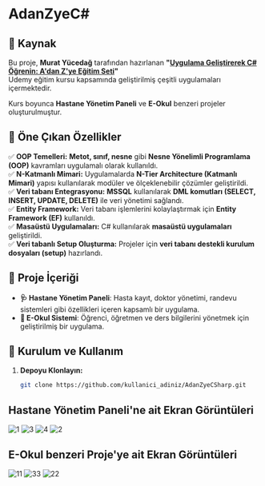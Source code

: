 # AdanZyeC#

## 📌 Kaynak

Bu proje, **Murat Yücedağ** tarafından hazırlanan **"[Uygulama Geliştirerek C# Öğrenin: A'dan Z'ye Eğitim Seti](https://www.udemy.com/course/sifirdan-ileri-seviye-csharp-programlama/)"**  
Udemy eğitim kursu kapsamında geliştirilmiş çeşitli uygulamaları içermektedir.

Kurs boyunca **Hastane Yönetim Paneli** ve **E-Okul** benzeri projeler oluşturulmuştur.

## 🚀 Öne Çıkan Özellikler  

✅ **OOP Temelleri:** **Metot, sınıf, nesne** gibi **Nesne Yönelimli Programlama (OOP)** kavramları uygulamalı olarak kullanıldı.  
✅ **N-Katmanlı Mimari:** Uygulamalarda **N-Tier Architecture (Katmanlı Mimari)** yapısı kullanılarak modüler ve ölçeklenebilir çözümler geliştirildi.  
✅ **Veri tabanı Entegrasyonu:** **MSSQL** kullanılarak **DML komutları (SELECT, INSERT, UPDATE, DELETE)** ile veri yönetimi sağlandı.  
✅ **Entity Framework:** Veri tabanı işlemlerini kolaylaştırmak için **Entity Framework (EF)** kullanıldı.  
✅ **Masaüstü Uygulamaları:** C# kullanılarak **masaüstü uygulamaları** geliştirildi.  
✅ **Veri tabanlı Setup Oluşturma:** Projeler için **veri tabanı destekli kurulum dosyaları (setup)** hazırlandı.  

## 📄 Proje İçeriği  

- **🩺 Hastane Yönetim Paneli**: Hasta kayıt, doktor yönetimi, randevu sistemleri gibi özellikleri içeren kapsamlı bir uygulama.  
- **🏫 E-Okul Sistemi**: Öğrenci, öğretmen ve ders bilgilerini yönetmek için geliştirilmiş bir uygulama.

## 🔧 Kurulum ve Kullanım  

1. **Depoyu Klonlayın:**  
   ```sh
   git clone https://github.com/kullanici_adiniz/AdanZyeCSharp.git


## Hastane Yönetim Paneli'ne ait Ekran Görüntüleri
![1](https://github.com/user-attachments/assets/7429cc4a-3e7e-4d47-aee6-3fb699730600)
![3](https://github.com/user-attachments/assets/2d15b9d9-f1c4-4476-bdda-2c83b78148dc)
![4](https://github.com/user-attachments/assets/7d873878-3af9-4835-a767-102738ed76f7)
![2](https://github.com/user-attachments/assets/59c3eaf9-0c0e-4eba-ac1d-dd7c8471e81f)

## E-Okul benzeri Proje'ye ait Ekran Görüntüleri
![11](https://github.com/user-attachments/assets/f1268bd6-351f-49d5-bbbf-be5b75d68282)
![33](https://github.com/user-attachments/assets/1f278504-07bf-468e-91ff-327115cba958)
![22](https://github.com/user-attachments/assets/30b9ccc1-abab-417d-bd5d-529bb1b7c334)
